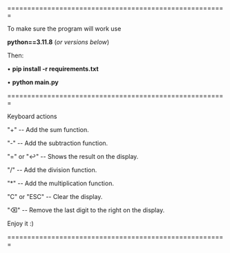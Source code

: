 =======================================================

To make sure the program will work use 

**python==3.11.8**
(_or versions below_)

Then:

• **pip install -r requirements.txt**

• **python main.py**

=======================================================

Keyboard actions

"+" -- Add the sum function.

"-" -- Add the subtraction function.

"=" or "↩" -- Shows the result on the display.

"/" -- Add the division function.

"*" -- Add the multiplication function.

"C" or "ESC" -- Clear the display.

"⌫" -- Remove the last digit to the right on the display.

Enjoy it :)

=======================================================

